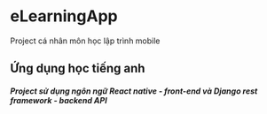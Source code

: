 # eLearningApp
Project cá nhân môn học lập trình mobile
## Ứng dụng học tiếng anh
##### Project sử dụng ngôn ngữ React native - front-end và Django rest framework - backend API
